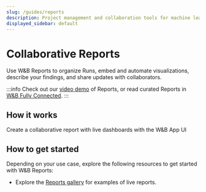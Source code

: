 ```yaml
---
slug: /guides/reports
description: Project management and collaboration tools for machine learning projects
displayed_sidebar: default
---
```


# Collaborative Reports

Use W&B Reports to organize Runs, embed and automate visualizations, describe your findings, and share updates with collaborators.


:::info
Check out our [video demo](https://www.youtube.com/watch?v=2xeJIv\_K\_eI) of Reports, or read curated Reports in [W&B Fully Connected](http://wandb.me/fc).
:::

<!-- {% embed url="https://www.youtube.com/watch?v=2xeJIv_K_eI" %} -->




## How it works
Create a collaborative report with live dashboards with the W&B App UI


## How to get started
Depending on your use case, explore the following resources to get started with W&B Reports:

* Explore the [Reports gallery](./reports-gallery.md) for examples of live reports.
